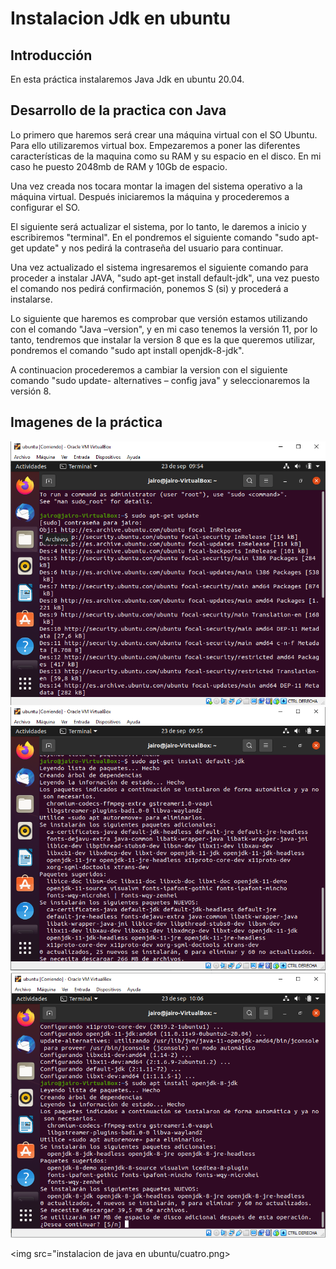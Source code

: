 # Instalacion Jdk en ubuntu

## Introducción

En esta práctica instalaremos Java Jdk en ubuntu 20.04.


## Desarrollo de la practica con Java

Lo primero que haremos será crear una máquina virtual con el SO Ubuntu. Para ello utilizaremos virtual box. Empezaremos a poner las diferentes características de la maquina como su RAM y su espacio en el disco. En mi caso he puesto 2048mb de RAM y 10Gb de espacio.

Una vez creada nos tocara montar la imagen del sistema operativo a la máquina virtual. Después iniciaremos la máquina y procederemos a configurar el SO.

El siguiente será actualizar el sistema, por lo tanto, le daremos a inicio y escribiremos "terminal". En el pondremos el siguiente comando "sudo apt-get update" y nos pedirá la contraseña del usuario para continuar. 

Una vez actualizado el sistema ingresaremos el siguiente comando para proceder a instalar JAVA, "sudo apt-get install default-jdk", una vez puesto el comando nos pedirá confirmación, ponemos S (si) y procederá a instalarse.

Lo siguiente que haremos es comprobar que versión estamos utilizando con el comando "Java –version", y en mi caso tenemos la versión 11, por lo tanto, tendremos que instalar la version 8 que es la que queremos utilizar, pondremos el comando "sudo apt install openjdk-8-jdk".

A continuacion procederemos a cambiar la version con el siguiente comando "sudo update- alternatives – config java" y seleccionaremos la versión 8.

## Imagenes de la práctica

<img src="instalacion de java en ubuntu/uno.png">

<img src="instalacion de java en ubuntu/dos.png">

<img src="instalacion de java en ubuntu/tres.png">

<img src="instalacion de java en ubuntu/cuatro.png>
          
